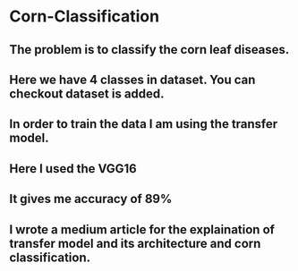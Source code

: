 # Corn-Classification
## The problem is to classify the corn leaf diseases.
## Here we have 4 classes in dataset. You can checkout dataset is added.
## In order to train the data I am using the transfer model.
## Here I used the VGG16
## It gives me accuracy of 89%
## I wrote a medium article for the explaination of transfer model and its architecture and corn classification.






